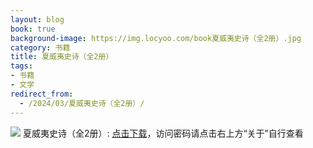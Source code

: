 ```yaml
---
layout: blog
book: true
background-image: https://img.locyoo.com/book夏威夷史诗（全2册）.jpg
category: 书籍
title: 夏威夷史诗（全2册）
tags:
- 书籍
- 文学
redirect_from:
  - /2024/03/夏威夷史诗（全2册）/
---
```

![](https://img.locyoo.com/book夏威夷史诗（全2册）.jpg)
夏威夷史诗（全2册）: <a name = "ref1" href="https://url18.ctfile.com/f/50983618-1418308199-ddc069?p=3619">点击下载</a>，访问密码请点击右上方“关于”自行查看
